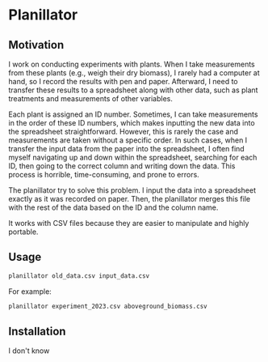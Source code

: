 # Planillator

## Motivation

I work on conducting experiments with plants. When I take measurements from these plants (e.g., weigh their dry biomass), I rarely had a computer at hand, so I record the results with pen and paper. Afterward, I need to transfer these results to a spreadsheet along with other data, such as plant treatments and measurements of other variables.

Each plant is assigned an ID number. Sometimes, I can take measurements in the order of these ID numbers, which makes inputting the new data into the spreadsheet straightforward. However, this is rarely the case and measurements are taken without a specific order. In such cases, when I transfer the input data from the paper into the spreadsheet, I often find myself navigating up and down within the spreadsheet, searching for each ID, then going to the correct column and writing down the data. This process is horrible, time-consuming, and prone to errors.

The planillator try to solve this problem. I input the data into a spreadsheet exactly as it was recorded on paper. Then, the planillator merges this file with the rest of the data based on the ID and the column name.

It works with CSV files because they are easier to manipulate and highly portable.

## Usage

```bash
planillator old_data.csv input_data.csv
```

For example:

```bash
planillator experiment_2023.csv aboveground_biomass.csv
```

## Installation

I don't know
